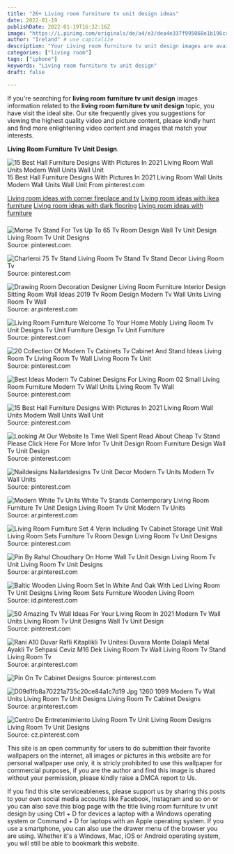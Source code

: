 ```yaml
---
title: "26+ Living room furniture tv unit design ideas"
date: 2022-01-19
publishDate: 2022-01-19T16:32:16Z
image: "https://i.pinimg.com/originals/de/a4/e3/dea4e337f995068e1b196ca8091f03c6.jpg"
author: "Ireland" # use capitalize
description: "Your Living room furniture tv unit design images are available. Living room furniture tv unit design are a topic that is being searched for and liked by netizens now. You can Download the Living room furniture tv unit design files here. Download all royalty-free vectors."
categories: ["living room"]
tags: ["iphone"]
keywords: "Living room furniture tv unit design"
draft: false

---
```


If you're searching for **living room furniture tv unit design** images information related to the **living room furniture tv unit design** topic, you have visit the ideal  site.  Our site frequently  gives you  suggestions  for viewing  the highest  quality video and picture  content, please kindly hunt and find more enlightening video content and images  that match your interests.

**Living Room Furniture Tv Unit Design**. 

![15 Best Hall Furniture Designs With Pictures In 2021 Living Room Wall Units Modern Wall Units Wall Unit](https://i.pinimg.com/736x/42/d9/d4/42d9d4bf6e1f386c8fe8bb129ac46abb.jpg "15 Best Hall Furniture Designs With Pictures In 2021 Living Room Wall Units Modern Wall Units Wall Unit")
15 Best Hall Furniture Designs With Pictures In 2021 Living Room Wall Units Modern Wall Units Wall Unit From pinterest.com

[Living room ideas with corner fireplace and tv](/living-room-ideas-with-corner-fireplace-and-tv/)
[Living room ideas with ikea furniture](/living-room-ideas-with-ikea-furniture/)
[Living room ideas with dark flooring](/living-room-ideas-with-dark-flooring/)
[Living room ideas with furniture](/living-room-ideas-with-furniture/)



### 

 


![Morse Tv Stand For Tvs Up To 65 Tv Room Design Wall Tv Unit Design Living Room Tv Unit Designs](https://i.pinimg.com/736x/85/1d/10/851d1068b9b134b3a92f5e3114b632ed.jpg "Morse Tv Stand For Tvs Up To 65 Tv Room Design Wall Tv Unit Design Living Room Tv Unit Designs")
Source: pinterest.com

 

![Charleroi 75 Tv Stand Living Room Tv Stand Tv Stand Decor Living Room Tv](https://i.pinimg.com/originals/89/49/5e/89495e74167b84ef28790905de04aa9d.jpg "Charleroi 75 Tv Stand Living Room Tv Stand Tv Stand Decor Living Room Tv")
Source: pinterest.com

 

![Drawing Room Decoration Designer Living Room Furniture Interior Design Sitting Room Wall Ideas 2019 Tv Room Design Modern Tv Wall Units Living Room Tv Wall](https://i.pinimg.com/736x/90/05/a4/9005a43e054617f4f4db57553cb9dfdf.jpg "Drawing Room Decoration Designer Living Room Furniture Interior Design Sitting Room Wall Ideas 2019 Tv Room Design Modern Tv Wall Units Living Room Tv Wall")
Source: ar.pinterest.com

 

![Living Room Furniture Welcome To Your Home Mobly Living Room Tv Unit Designs Tv Unit Furniture Design Tv Unit Furniture](https://i.pinimg.com/736x/d5/3b/c3/d53bc3253ce09d1a4a92c38239d34efb.jpg "Living Room Furniture Welcome To Your Home Mobly Living Room Tv Unit Designs Tv Unit Furniture Design Tv Unit Furniture")
Source: pinterest.com

 

![20 Collection Of Modern Tv Cabinets Tv Cabinet And Stand Ideas Living Room Tv Living Room Tv Wall Living Room Tv Unit](https://i.pinimg.com/736x/78/f5/72/78f572f767cbcddc2f76de3367608a0f.jpg "20 Collection Of Modern Tv Cabinets Tv Cabinet And Stand Ideas Living Room Tv Living Room Tv Wall Living Room Tv Unit")
Source: pinterest.com

 

![Best Ideas Modern Tv Cabinet Designs For Living Room 02 Small Living Room Furniture Modern Tv Wall Units Living Room Tv Wall](https://i.pinimg.com/474x/1d/84/58/1d84587512f64d7135721220d183dc58.jpg "Best Ideas Modern Tv Cabinet Designs For Living Room 02 Small Living Room Furniture Modern Tv Wall Units Living Room Tv Wall")
Source: pinterest.com

 

![15 Best Hall Furniture Designs With Pictures In 2021 Living Room Wall Units Modern Wall Units Wall Unit](https://i.pinimg.com/736x/42/d9/d4/42d9d4bf6e1f386c8fe8bb129ac46abb.jpg "15 Best Hall Furniture Designs With Pictures In 2021 Living Room Wall Units Modern Wall Units Wall Unit")
Source: pinterest.com

 

![Looking At Our Website Is Time Well Spent Read About Cheap Tv Stand Please Click Here For More Infor Tv Unit Design Room Furniture Design Wall Tv Unit Design](https://i.pinimg.com/736x/51/4e/de/514ede80e6c3fe66fb73364d8d726e66.jpg "Looking At Our Website Is Time Well Spent Read About Cheap Tv Stand Please Click Here For More Infor Tv Unit Design Room Furniture Design Wall Tv Unit Design")
Source: pinterest.com

 

![Naildesigns Nailartdesigns Tv Unit Decor Modern Tv Units Modern Tv Wall Units](https://i.pinimg.com/originals/f5/ae/09/f5ae0999d4986abe3693583438c0b45a.jpg "Naildesigns Nailartdesigns Tv Unit Decor Modern Tv Units Modern Tv Wall Units")
Source: pinterest.com

 

![Modern White Tv Units White Tv Stands Contemporary Living Room Furniture Tv Unit Design Living Room Tv Unit Modern Tv Units](https://i.pinimg.com/originals/35/57/e7/3557e75ffe90857a590b38a8f8bddada.jpg "Modern White Tv Units White Tv Stands Contemporary Living Room Furniture Tv Unit Design Living Room Tv Unit Modern Tv Units")
Source: ar.pinterest.com

 

![Living Room Furniture Set 4 Verin Including Tv Cabinet Storage Unit Wall Living Room Sets Furniture Tv Room Design Living Room Tv Unit Designs](https://i.pinimg.com/originals/cb/7f/3f/cb7f3fcdba6abb4481ce8cdb21045631.jpg "Living Room Furniture Set 4 Verin Including Tv Cabinet Storage Unit Wall Living Room Sets Furniture Tv Room Design Living Room Tv Unit Designs")
Source: pinterest.com

 

![Pin By Rahul Choudhary On Home Wall Tv Unit Design Living Room Tv Unit Living Room Tv Unit Designs](https://i.pinimg.com/originals/08/cc/d5/08ccd55ea05214a9b637c708c7020017.jpg "Pin By Rahul Choudhary On Home Wall Tv Unit Design Living Room Tv Unit Living Room Tv Unit Designs")
Source: ar.pinterest.com

 

![Baltic Wooden Living Room Set In White And Oak With Led Living Room Tv Unit Designs Living Room Sets Furniture Wooden Living Room](https://i.pinimg.com/originals/66/45/50/6645501444ea8406d1f79b3d3005ef96.jpg "Baltic Wooden Living Room Set In White And Oak With Led Living Room Tv Unit Designs Living Room Sets Furniture Wooden Living Room")
Source: id.pinterest.com

 

![50 Amazing Tv Wall Ideas For Your Living Room In 2021 Modern Tv Wall Units Living Room Tv Unit Designs Wall Tv Unit Design](https://i.pinimg.com/736x/22/6b/ff/226bff32984102e98f714f34e27700ae.jpg "50 Amazing Tv Wall Ideas For Your Living Room In 2021 Modern Tv Wall Units Living Room Tv Unit Designs Wall Tv Unit Design")
Source: pinterest.com

 

![Rani A10 Duvar Rafli Kitaplikli Tv Unitesi Duvara Monte Dolapli Metal Ayakli Tv Sehpasi Ceviz M16 Dek Living Room Tv Wall Living Room Tv Stand Living Room Tv](https://i.pinimg.com/originals/f0/6a/af/f06aaf0fb2dec0437ce924e8c7bfb50e.jpg "Rani A10 Duvar Rafli Kitaplikli Tv Unitesi Duvara Monte Dolapli Metal Ayakli Tv Sehpasi Ceviz M16 Dek Living Room Tv Wall Living Room Tv Stand Living Room Tv")
Source: ar.pinterest.com

 

![Pin On Tv Cabinet Designs](https://i.pinimg.com/originals/a3/2d/60/a32d602165e905a50b7ef7dd58188466.jpg "Pin On Tv Cabinet Designs")
Source: pinterest.com

 

![D09d1fb8a70221a735c20ce84a1c7d19 Jpg 1260 1099 Modern Tv Wall Units Living Room Tv Unit Designs Living Room Tv Cabinet Designs](https://i.pinimg.com/originals/d3/2c/18/d32c18d4bf34ce6393ceaca041c91f1a.jpg "D09d1fb8a70221a735c20ce84a1c7d19 Jpg 1260 1099 Modern Tv Wall Units Living Room Tv Unit Designs Living Room Tv Cabinet Designs")
Source: ar.pinterest.com

 

![Centro De Entretenimiento Living Room Tv Unit Living Room Designs Living Room Tv Unit Designs](https://i.pinimg.com/originals/de/a4/e3/dea4e337f995068e1b196ca8091f03c6.jpg "Centro De Entretenimiento Living Room Tv Unit Living Room Designs Living Room Tv Unit Designs")
Source: cz.pinterest.com

 

This site is an open community for users to do submittion their favorite wallpapers on the internet, all images or pictures in this website are for personal wallpaper use only, it is stricly prohibited to use this wallpaper for commercial purposes, if you are the author and find this image is shared without your permission, please kindly raise a DMCA report to Us.

If you find this site serviceableness, please support us by sharing this posts to your own social media accounts like Facebook, Instagram and so on or you can also save this blog page with the title living room furniture tv unit design by using Ctrl + D for devices a laptop with a Windows operating system or Command + D for laptops with an Apple operating system. If you use a smartphone, you can also use the drawer menu of the browser you are using. Whether it's a Windows, Mac, iOS or Android operating system, you will still be able to bookmark this website.
